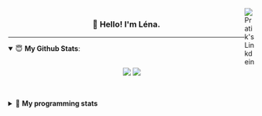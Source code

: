 <!--
<a href="https://twitter.com" target="_blank" rel="nofollow">
 <img align="right" alt="Pratik's Twitter" width="22px" src="https://cdn.jsdelivr.net/npm/simple-icons@v3/icons/twitter.svg" />
</a> 

-->
<a href="https://www.linkedin.com/in/lenagiacalone/" target="_blank" rel="nofollow">
 <img align="right" alt="Pratik's Linkdein" width="22px" src="https://cdn.jsdelivr.net/npm/simple-icons@v3/icons/linkedin.svg" />
</a>



<h3 align="center">👋 Hello! I'm Léna.</h3>

---

<!--
**lgiacalo/lgiacalo** is a ✨ _special_ ✨ repository because its `README.md` (this file) appears on your GitHub profile.

Here are some ideas to get you started:

- 🔭 I’m currently working on ...
- 🌱 I’m currently learning ...
- 👯 I’m looking to collaborate on ...
- 🤔 I’m looking for help with ...
- 💬 Ask me about ...
- 📫 How to reach me: ...
- 😄 Pronouns: ...
- ⚡ Fun fact: ...
-->

<details open>
 <summary> 😇 <b>My Github Stats</b>: </summary>
<br>
<p align = "center">
  <img src = "https://github-readme-stats.vercel.app/api?username=lgiacalo&show_icons=true&theme=nord" width="420">
  <img src = "https://github-readme-stats.vercel.app/api/top-langs/?username=lgiacalo&layout=compact&theme=nord">
</p>
 
<br>
<p align = "center">
  <imp src = "https://github-readme-stats.vercel.app/api/wakatime?username=lgiacalo&theme=nord">
</p>

</details>

<details>
 <summary>🤖 <b>My programming stats</b></summary>
 <br>
 
<!--START_SECTION:waka-->
![Code Time](http://img.shields.io/badge/Code%20Time-0%20secs-blue)

![Lines of code](https://img.shields.io/badge/From%20Hello%20World%20I%27ve%20Written-883%20Thousand%20lines%20of%20code-blue)

**🐱 My GitHub Data** 

> 🏆 88 Contributions in the Year 2022
 > 
> 📦 298.3 kB Used in GitHub's Storage 
 > 
> 🚫 Not Opted to Hire
 > 
> 📜 45 Public Repositories 
 > 
> 🔑 35 Private Repositories  
 > 
**I'm an Early 🐤** 

```text
🌞 Morning    83 commits     ██████░░░░░░░░░░░░░░░░░░░   26.86% 
🌆 Daytime    186 commits    ███████████████░░░░░░░░░░   60.19% 
🌃 Evening    40 commits     ███░░░░░░░░░░░░░░░░░░░░░░   12.94% 
🌙 Night      0 commits      ░░░░░░░░░░░░░░░░░░░░░░░░░   0.0%

```
📅 **I'm Most Productive on Wednesday** 

```text
Monday       68 commits     █████░░░░░░░░░░░░░░░░░░░░   22.01% 
Tuesday      54 commits     ████░░░░░░░░░░░░░░░░░░░░░   17.48% 
Wednesday    69 commits     █████░░░░░░░░░░░░░░░░░░░░   22.33% 
Thursday     67 commits     █████░░░░░░░░░░░░░░░░░░░░   21.68% 
Friday       50 commits     ████░░░░░░░░░░░░░░░░░░░░░   16.18% 
Saturday     1 commits      ░░░░░░░░░░░░░░░░░░░░░░░░░   0.32% 
Sunday       0 commits      ░░░░░░░░░░░░░░░░░░░░░░░░░   0.0%

```


📊 **This Week I Spent My Time On** 

```text
⌚︎ Time Zone: Europe/Paris

💬 Programming Languages: 
JavaScript               22 hrs 42 mins      ███████████████████░░░░░░   76.21% 
Markdown                 4 hrs 7 mins        ███░░░░░░░░░░░░░░░░░░░░░░   13.84% 
JSON                     1 hr 23 mins        █░░░░░░░░░░░░░░░░░░░░░░░░   4.69% 
Other                    27 mins             ░░░░░░░░░░░░░░░░░░░░░░░░░   1.55% 
TypeScript               25 mins             ░░░░░░░░░░░░░░░░░░░░░░░░░   1.44%

🔥 Editors: 
VS Code                  29 hrs 47 mins      █████████████████████████   100.0%

🐱‍💻 Projects: 
augmentation_capital     16 hrs 53 mins      ██████████████░░░░░░░░░░░   56.71% 
api-nodejs               5 hrs               ████░░░░░░░░░░░░░░░░░░░░░   16.78% 
react-soft-ui-dashboard  3 hrs 48 mins       ███░░░░░░░░░░░░░░░░░░░░░░   12.8% 
madebyme                 1 hr 53 mins        █░░░░░░░░░░░░░░░░░░░░░░░░   6.33% 
api-server-nodejs        1 hr 3 mins         █░░░░░░░░░░░░░░░░░░░░░░░░   3.56%

💻 Operating System: 
Mac                      29 hrs 47 mins      █████████████████████████   100.0%

```

**I Mostly Code in C** 

```text
C                        26 repos            ███████░░░░░░░░░░░░░░░░░░   31.33% 
JavaScript               17 repos            █████░░░░░░░░░░░░░░░░░░░░   20.48% 
HTML                     8 repos             ██░░░░░░░░░░░░░░░░░░░░░░░   9.64% 
Shell                    8 repos             ██░░░░░░░░░░░░░░░░░░░░░░░   9.64% 
C++                      4 repos             █░░░░░░░░░░░░░░░░░░░░░░░░   4.82%

```


**Timeline**

![Chart not found](https://raw.githubusercontent.com/lgiacalo/lgiacalo/main/charts/bar_graph.png) 


 Last Updated on 15/07/2022 12:11:42 UTC
<!--END_SECTION:waka-->

</details>
